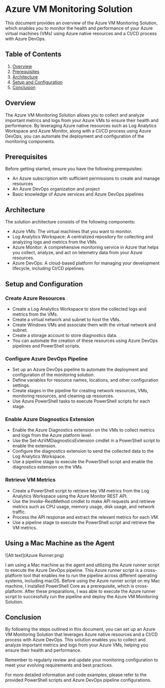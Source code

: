 # Azure VM Monitoring Solution

This document provides an overview of the Azure VM Monitoring Solution, which enables you to monitor the health and performance of your Azure virtual machines (VMs) using Azure native resources and a CI/CD process with Azure DevOps.

## Table of Contents
1. [Overview](#overview)
2. [Prerequisites](#prerequisites)
3. [Architecture](#architecture)
4. [Setup and Configuration](#setup-and-configuration)
5. [Conclusion](#conclusion)

## Overview
The Azure VM Monitoring Solution allows you to collect and analyze important metrics and logs from your Azure VMs to ensure their health and performance. By leveraging Azure native resources such as Log Analytics Workspace and Azure Monitor, along with a CI/CD process using Azure DevOps, you can automate the deployment and configuration of the monitoring components.

## Prerequisites
Before getting started, ensure you have the following prerequisites:
- An Azure subscription with sufficient permissions to create and manage resources
- An Azure DevOps organization and project
- Basic knowledge of Azure services and Azure DevOps pipelines

## Architecture
The solution architecture consists of the following components:
- Azure VMs: The virtual machines that you want to monitor.
- Log Analytics Workspace: A centralized repository for collecting and analyzing logs and metrics from the VMs.
- Azure Monitor: A comprehensive monitoring service in Azure that helps you collect, analyze, and act on telemetry data from your Azure resources.
- Azure DevOps: A cloud-based platform for managing your development lifecycle, including CI/CD pipelines.

## Setup and Configuration
### Create Azure Resources
- Create a Log Analytics Workspace to store the collected logs and metrics from the VMs.
- Create a virtual network and subnet to host the VMs.
- Create Windows VMs and associate them with the virtual network and subnet.
- Create a storage account to store diagnostics data.
- You can automate the creation of these resources using Azure DevOps pipelines and PowerShell scripts.

### Configure Azure DevOps Pipeline
- Set up an Azure DevOps pipeline to automate the deployment and configuration of the monitoring solution.
- Define variables for resource names, locations, and other configuration settings.
- Create stages in the pipeline for creating network resources, VMs, monitoring resources, and cleaning up resources.
- Use Azure PowerShell tasks to execute PowerShell scripts for each stage.

### Enable Azure Diagnostics Extension
- Enable the Azure Diagnostics extension on the VMs to collect metrics and logs from the Azure platform level.
- Use the Set-AzVMDiagnosticsExtension cmdlet in a PowerShell script to enable the extension.
- Configure the diagnostics extension to send the collected data to the Log Analytics Workspace.
- Use a pipeline stage to execute the PowerShell script and enable the diagnostics extension on the VMs.

### Retrieve VM Metrics
- Create a PowerShell script to retrieve key VM metrics from the Log Analytics Workspace using the Azure Monitor REST API.
- Use the Invoke-RestMethod cmdlet to make API requests and retrieve metrics such as CPU usage, memory usage, disk usage, and network traffic.
- Process the API response and extract the relevant metrics for each VM.
- Use a pipeline stage to execute the PowerShell script and retrieve the VM metrics.

## Using a Mac Machine as the Agent
![Alt text](Azure Runner.png)

I am using a Mac machine as the agent and utilizing the Azure runner script to execute the Azure DevOps pipeline. This Azure runner script is a cross-platform tool that enables me to run the pipeline across different operating systems, including macOS. Before using the Azure runner script on my Mac machine, I installed PowerShell Core as a prerequisite, which is cross-platform. After these preparations, I was able to execute the Azure runner script to successfully run the pipeline and deploy the Azure VM Monitoring Solution.


## Conclusion
By following the steps outlined in this document, you can set up an Azure VM Monitoring Solution that leverages Azure native resources and a CI/CD process with Azure DevOps. This solution enables you to collect and analyze important metrics and logs from your Azure VMs, helping you ensure their health and performance.

Remember to regularly review and update your monitoring configuration to meet your evolving requirements and best practices.

For more detailed information and code examples, please refer to the provided PowerShell scripts and Azure DevOps pipeline configurations.



